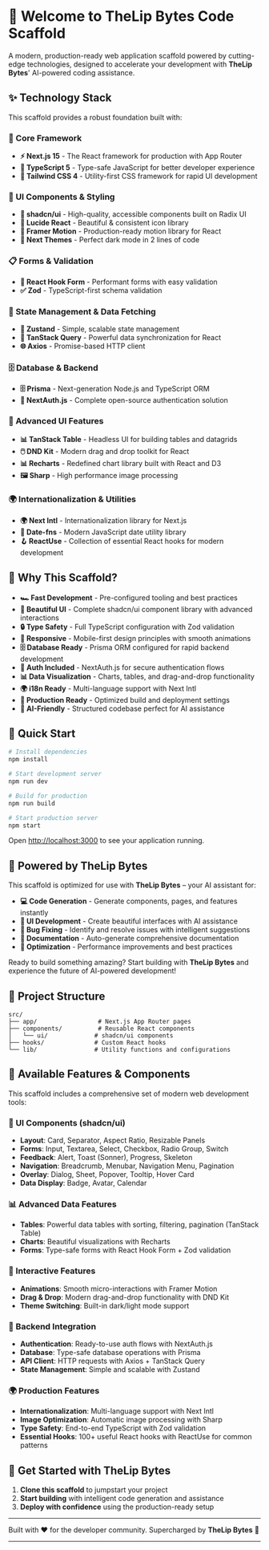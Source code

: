 # 🚀 Welcome to TheLip Bytes Code Scaffold

A modern, production-ready web application scaffold powered by cutting-edge technologies, designed to accelerate your development with **TheLip Bytes**' AI-powered coding assistance.

## ✨ Technology Stack

This scaffold provides a robust foundation built with:

### 🎯 Core Framework

* **⚡ Next.js 15** - The React framework for production with App Router
* **📘 TypeScript 5** - Type-safe JavaScript for better developer experience
* **🎨 Tailwind CSS 4** - Utility-first CSS framework for rapid UI development

### 🧩 UI Components & Styling

* **🧩 shadcn/ui** - High-quality, accessible components built on Radix UI
* **🎯 Lucide React** - Beautiful & consistent icon library
* **🌈 Framer Motion** - Production-ready motion library for React
* **🎨 Next Themes** - Perfect dark mode in 2 lines of code

### 📋 Forms & Validation

* **🎣 React Hook Form** - Performant forms with easy validation
* **✅ Zod** - TypeScript-first schema validation

### 🔄 State Management & Data Fetching

* **🐻 Zustand** - Simple, scalable state management
* **🔄 TanStack Query** - Powerful data synchronization for React
* **🌐 Axios** - Promise-based HTTP client

### 🗄️ Database & Backend

* **🗄️ Prisma** - Next-generation Node.js and TypeScript ORM
* **🔐 NextAuth.js** - Complete open-source authentication solution

### 🎨 Advanced UI Features

* **📊 TanStack Table** - Headless UI for building tables and datagrids
* **🖱️ DND Kit** - Modern drag and drop toolkit for React
* **📊 Recharts** - Redefined chart library built with React and D3
* **🖼️ Sharp** - High performance image processing

### 🌍 Internationalization & Utilities

* **🌍 Next Intl** - Internationalization library for Next.js
* **📅 Date-fns** - Modern JavaScript date utility library
* **🪝 ReactUse** - Collection of essential React hooks for modern development

## 🎯 Why This Scaffold?

* **🏎️ Fast Development** - Pre-configured tooling and best practices
* **🎨 Beautiful UI** - Complete shadcn/ui component library with advanced interactions
* **🔒 Type Safety** - Full TypeScript configuration with Zod validation
* **📱 Responsive** - Mobile-first design principles with smooth animations
* **🗄️ Database Ready** - Prisma ORM configured for rapid backend development
* **🔐 Auth Included** - NextAuth.js for secure authentication flows
* **📊 Data Visualization** - Charts, tables, and drag-and-drop functionality
* **🌍 i18n Ready** - Multi-language support with Next Intl
* **🚀 Production Ready** - Optimized build and deployment settings
* **🤖 AI-Friendly** - Structured codebase perfect for AI assistance

## 🚀 Quick Start

```bash
# Install dependencies
npm install

# Start development server
npm run dev

# Build for production
npm run build

# Start production server
npm start
```

Open [http://localhost:3000](http://localhost:3000) to see your application running.

## 🤖 Powered by TheLip Bytes

This scaffold is optimized for use with **TheLip Bytes** – your AI assistant for:

* **💻 Code Generation** - Generate components, pages, and features instantly
* **🎨 UI Development** - Create beautiful interfaces with AI assistance
* **🔧 Bug Fixing** - Identify and resolve issues with intelligent suggestions
* **📝 Documentation** - Auto-generate comprehensive documentation
* **🚀 Optimization** - Performance improvements and best practices

Ready to build something amazing? Start building with **TheLip Bytes** and experience the future of AI-powered development!

## 📁 Project Structure

```
src/
├── app/                 # Next.js App Router pages
├── components/          # Reusable React components
│   └── ui/             # shadcn/ui components
├── hooks/              # Custom React hooks
└── lib/                # Utility functions and configurations
```

## 🎨 Available Features & Components

This scaffold includes a comprehensive set of modern web development tools:

### 🧩 UI Components (shadcn/ui)

* **Layout**: Card, Separator, Aspect Ratio, Resizable Panels
* **Forms**: Input, Textarea, Select, Checkbox, Radio Group, Switch
* **Feedback**: Alert, Toast (Sonner), Progress, Skeleton
* **Navigation**: Breadcrumb, Menubar, Navigation Menu, Pagination
* **Overlay**: Dialog, Sheet, Popover, Tooltip, Hover Card
* **Data Display**: Badge, Avatar, Calendar

### 📊 Advanced Data Features

* **Tables**: Powerful data tables with sorting, filtering, pagination (TanStack Table)
* **Charts**: Beautiful visualizations with Recharts
* **Forms**: Type-safe forms with React Hook Form + Zod validation

### 🎨 Interactive Features

* **Animations**: Smooth micro-interactions with Framer Motion
* **Drag & Drop**: Modern drag-and-drop functionality with DND Kit
* **Theme Switching**: Built-in dark/light mode support

### 🔐 Backend Integration

* **Authentication**: Ready-to-use auth flows with NextAuth.js
* **Database**: Type-safe database operations with Prisma
* **API Client**: HTTP requests with Axios + TanStack Query
* **State Management**: Simple and scalable with Zustand

### 🌍 Production Features

* **Internationalization**: Multi-language support with Next Intl
* **Image Optimization**: Automatic image processing with Sharp
* **Type Safety**: End-to-end TypeScript with Zod validation
* **Essential Hooks**: 100+ useful React hooks with ReactUse for common patterns

## 🤝 Get Started with TheLip Bytes

1. **Clone this scaffold** to jumpstart your project
2. **Start building** with intelligent code generation and assistance
3. **Deploy with confidence** using the production-ready setup

---

Built with ❤️ for the developer community. Supercharged by **TheLip Bytes** 🚀

---


